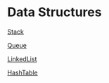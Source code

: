 # Data Structures

[Stack](./src/Stack/)

[Queue](./src/Queue/)

[LinkedList](./src/LinkedList/)

[HashTable](./src/HashTable/)



 